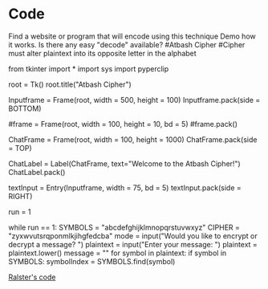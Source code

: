 # Code
Find a website or program that will encode using this technique Demo how it works. Is there any easy "decode" available? #Atbash Cipher #Cipher must alter plaintext into its opposite letter in the alphabet

from tkinter import * import sys import pyperclip

root = Tk() root.title("Atbash Cipher")

Inputframe = Frame(root, width = 500, height = 100) Inputframe.pack(side = BOTTOM)

#frame = Frame(root, width = 100, height = 10, bd = 5) #frame.pack()

ChatFrame = Frame(root, width = 100, height = 1000) ChatFrame.pack(side = TOP)

ChatLabel = Label(ChatFrame, text="Welcome to the Atbash Cipher!") ChatLabel.pack()

textInput = Entry(Inputframe, width = 75, bd = 5) textInput.pack(side = RIGHT)

run = 1

while run == 1: SYMBOLS = "abcdefghijklmnopqrstuvwxyz" CIPHER = "zyxwvutsrqponmlkjihgfedcba" mode = input("Would you like to encrypt or decrypt a message? ") plaintext = input("Enter your message: ") plaintext = plaintext.lower() message = "" for symbol in plaintext: if symbol in SYMBOLS: symbolIndex = SYMBOLS.find(symbol)


[Ralster's code](https://github.com/EPHS-CyberSecurity-2020-Hour3/CipherProject/blob/atbashcipher/atbashCipher.py)
